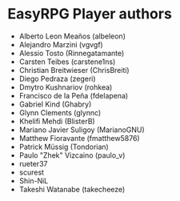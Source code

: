 EasyRPG Player authors
======================

* Alberto Leon Meaños (albeleon)
* Alejandro Marzini (vgvgf)
* Alessio Tosto (Rinnegatamante)
* Carsten Teibes (carstene1ns)
* Christian Breitwieser (ChrisBreiti)
* Diego Pedraza (zegeri)
* Dmytro Kushnariov (rohkea)
* Francisco de la Peña (fdelapena)
* Gabriel Kind (Ghabry)
* Glynn Clements (glynnc)
* Khelifi Mehdi (BlisterB)
* Mariano Javier Suligoy (MarianoGNU)
* Matthew Fioravante (fmatthew5876)
* Patrick Müssig (Tondorian)
* Paulo "Zhek" Vizcaino (paulo_v)
* rueter37
* scurest
* Shin-NiL
* Takeshi Watanabe (takecheeze)
